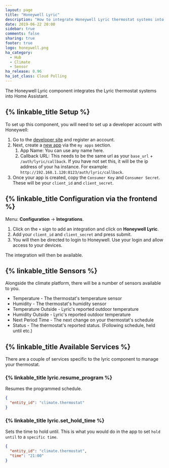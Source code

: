 ```yaml
---
layout: page
title: "Honeywell Lyric"
description: "How to integrate Honeywell Lyric thermostat systems into Home Assistant."
date: 2019-06-22 20:00
sidebar: true
comments: false
sharing: true
footer: true
logo: honeywell.png
ha_category:
  - Hub
  - Climate
  - Sensor
ha_release: 0.96
ha_iot_class: Cloud Polling
---
```


The Honeywell Lyric component integrates the Lyric thermostat systems into Home Assistant.

## {% linkable_title Setup %}

To set up this component, you will need to set up a developer account with Honeywell:

1. Go to the [developer site](http://developer.honeywell.com) and register an account.
1. Next, create a [new app](https://developer.honeywell.com/user/me/apps/add) via the `my apps` section.
    1. App Name: You can use any name here.
    1. Callback URL: This needs to be the same url as your `base_url` + `/auth/lyric/callback`. If you have not set this, it will be the ip address of your ha instance. For example: `http://192.168.1.120:8123/auth/lyric/callback`.
1. Once your app is created, copy the `Consumer Key` and `Consumer Secret`. These will be your `client_id` and `client_secret`.

## {% linkable_title Configuration via the frontend %}

Menu: **Configuration** -> **Integrations**.

1. Click on the `+` sign to add an integration and click on **Honeywell Lyric**.
1. Add your `client_id` and `client_secret` and press submit.
1. You will then be directed to login to Honeywell. Use your login and allow access to your devices.

The integration will then be available.

## {% linkable_title Sensors %}

Alongside the climate platform, there will be a number of sensors available to you.

- Temperature - The thermostat's temperature sensor
- Humidity - The thermostat's humidity sensor
- Temperature Outside - Lyric's reported outdoor temperature
- Humidity Outside - Lyric's reported outdoor temperature
- Next Period Time - The next change on your thermostat's schedule
- Status - The thermostat's reported status. (Following schedule, held until etc.)

## {% linkable_title Available Services %}

There are a couple of services specific to the lyric component to manage your thermostat.

### {% linkable_title lyric.resume_program %}

Resumes the programmed schedule.

```json
{
  "entity_id": "climate.thermostat"
}
```

### {% linkable_title lyric.set_hold_time %}

Sets the time to hold until. This is what you would do in the app to set `hold until` to a `specific time`.

```json
{
  "entity_id": "climate.thermostat",
  "time": "21:00"
}
```
